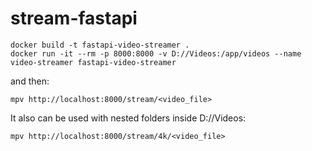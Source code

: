 # stream-fastapi

```
docker build -t fastapi-video-streamer .
docker run -it --rm -p 8000:8000 -v D://Videos:/app/videos --name video-streamer fastapi-video-streamer
```
and then:
```
mpv http://localhost:8000/stream/<video_file>
```
It also can be used with nested folders inside D://Videos:
```
mpv http://localhost:8000/stream/4k/<video_file>
```
